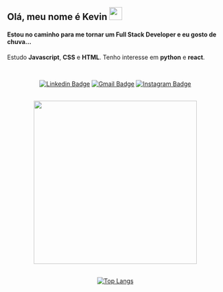 ## Olá, meu nome é Kevin <img src="https://media.giphy.com/media/hvRJCLFzcasrR4ia7z/giphy.gif" width="30px" >

#### Estou no caminho para me tornar um Full Stack Developer e eu gosto de chuva...

Estudo <strong>Javascript</strong>, <strong>CSS</strong> e <strong>HTML</strong>. Tenho interesse em <strong>python</strong> e <strong>react</strong>. 

<br>

<div align="center">

  [![Linkedin Badge](https://img.shields.io/badge/-LinkedIn-blue?style=flat&logo=Linkedin&logoColor=white&link=https://www.linkedin.com/in/kevin-candeloni-ab9507215/)](https://www.linkedin.com/in/kevin-candeloni-ab9507215/)
  [![Gmail Badge](https://img.shields.io/badge/-Gmail-c14438?style=flat&logo=Gmail&logoColor=white&link=mailto:kcandeloni@gmail.com)](mailto:kcandeloni@gmail.com)
  [![Instagram Badge](https://img.shields.io/badge/-Instagram-C13584?style=flat&labelColor=C13584&logo=instagram&logoColor=white&link=https://www.instagram.com/kevincandeloni/)](https://www.instagram.com/kevincandeloni/)

</div>

<br>

<div align="center">

<img src="https://github-readme-stats.vercel.app/api?username=kcandeloni&count_private=true&show_icons=true&theme=dracula" width="380px">

</div>

<br>

<div align="center">

  [![Top Langs](https://github-readme-stats.vercel.app/api/top-langs/?username=kcandeloni&layout=compact)](https://github.com/kcandeloni/github-readme-stats)
  
</div>
